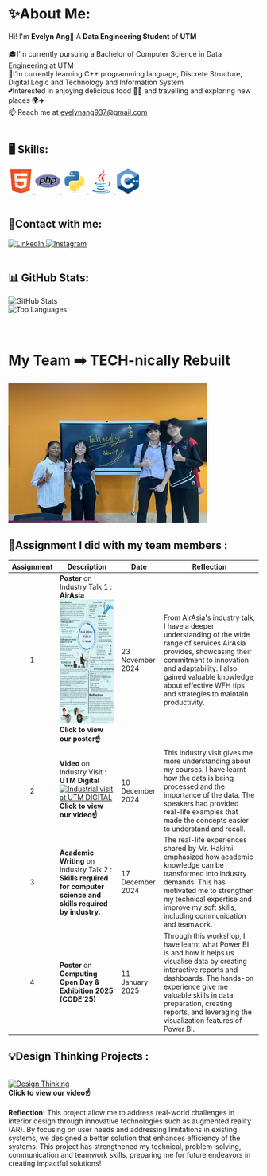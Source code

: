 # ✨About Me:
Hi! I'm **Evelyn Ang**👋 A **Data Engineering Student** of **UTM**
<br><br>
🎓I’m currently pursuing a Bachelor of Computer Science in Data Engineering at UTM <br>
🌱I’m currently learning C++ programming language, Discrete Structure, Digital Logic and Technology and Information System <br>
💕Interested in enjoying delicious food 🍜🍰 and travelling and exploring new places 🌍✈️ <br>
📫 Reach me at evelynang937@gmail.com<br>
<br>

## 🖥️ Skills:
<a href="https://developer.mozilla.org/en-US/docs/Web/HTML">
  <img src="https://raw.githubusercontent.com/devicons/devicon/master/icons/html5/html5-original.svg" alt="HTML" width="50" height="50" />
</a>
<a href="https://www.php.net/">
  <img src="https://raw.githubusercontent.com/devicons/devicon/master/icons/php/php-original.svg" alt="PHP" width="50" height="50" />
</a>
<a href="https://www.python.org/">
  <img src="https://raw.githubusercontent.com/devicons/devicon/master/icons/python/python-original.svg" alt="Python" width="50" height="50" />
</a>
<a href="https://www.java.com/">
  <img src="https://raw.githubusercontent.com/devicons/devicon/master/icons/java/java-original.svg" alt="Java" width="50" height="50" />
</a>
<a href="https://isocpp.org/">
  <img src="https://raw.githubusercontent.com/devicons/devicon/master/icons/cplusplus/cplusplus-original.svg" alt="C++" width="50" height="50" />
</a>
<br><br>

## 🔗Contact with me:
<a href="https://www.linkedin.com/in/evelyn-ang-749569266/" target="_blank">
  <img src="https://upload.wikimedia.org/wikipedia/commons/c/ca/LinkedIn_logo_initials.png" alt="LinkedIn" width="40" height="40">
</a>

<a href="https://www.instagram.com/evelynnn_723/" target="_blank">
  <img src="https://upload.wikimedia.org/wikipedia/commons/9/95/Instagram_logo_2022.svg" alt="Instagram" width="40" height="40">
</a>
<br>
<br>

## 📊 GitHub Stats:
![GitHub Stats](https://github-readme-stats.vercel.app/api?username=evelyn2307&show_icons=true&theme=dark) <br>
![Top Languages](https://github-readme-stats.vercel.app/api/top-langs/?username=evelyn2307&layout=compact&theme=dark&hide=hack) <br><br>
<br>

# My Team ➡️ TECH-nically Rebuilt

<img src="https://github.com/evelyn2307/Y1S1/blob/47d0fb666d71205e2048d2888921c0cb148bf5a1/assets/group%20pic.jpg" alt="gourp pic" width="400" height="280"><br>


## 🔎Assignment I did with my team members :

|Assignment   |Description      |Date        |Reflection                   |
|-------------|-----------------|------------|-----------------------------|
|<p align = "center">1</p>  |**Poster** on Industry Talk 1 : **AirAsia** <br><img src="https://github.com/evelyn2307/Y1S1/blob/fbb6a26061a6c91329fbbcc49d3757a882240092/assets/Industrial%20Talk%201.png" alt="ass" width="200" height="250"> <br>**Click to view our poster☝️**| 23 November 2024  |From AirAsia's industry talk, I have a deeper understanding of the wide range of services AirAsia provides, showcasing their commitment to innovation and adaptability. I also gained valuable knowledge about effective WFH tips and strategies to maintain productivity.             |
|<p align = "center">2</p>  |**Video** on Industry Visit : **UTM Digital** <br><a href="https://www.youtube.com/watch?v=FzKdEfEXHnY" target="_blank"><img src="https://img.youtube.com/vi/FzKdEfEXHnY/0.jpg" alt="Industrial visit at UTM DIGITAL" width="250" /></a> <br>**Click to view our video☝️**|  10 December 2024  |This industry visit gives me more understanding about my courses. I have learnt how the data is being processed and the importance of the data. The speakers had provided real-life examples that made the concepts easier to understand and recall.            |
|<p align = "center">3</p>  |**Academic Writing** on Industry Talk 2 : **Skills required for computer science and skills required by industry.**| 17 December 2024	 |The real-life experiences shared by Mr. Hakimi emphasized how academic knowledge can be transformed into industry demands. This has motivated me to strengthen my technical expertise and improve my soft skills, including communication and teamwork.|
|<p align = "center">4</p>  |**Poster** on **Computing Open Day & Exhibition 2025  (CODE’25)** | 11 January 2025 | Through this workshop, I have learnt what Power BI is and how it helps us visualise data by creating interactive reports and dashboards. The hands-on experience give me valuable skills in data preparation, creating reports, and leveraging the visualization features of Power BI.|


## 💡Design Thinking Projects :
<br> <a href="https://www.youtube.com/watch?v=m5wbRu24noE" target="_blank"><img src="https://img.youtube.com/vi/m5wbRu24noE/0.jpg" alt="Design Thinking" width="300" /></a> 
<br>**Click to view our video☝️** <br><br>
**Reflection:** This project allow me to address real-world challenges in interior design through innovative technologies such as augmented reality (AR). By focusing on user needs and addressing limitations in existing systems, we designed a better solution that enhances efficiency of the systems. This project has strengthened my technical, problem-solving, communication and teamwork skills, preparing me for future endeavors in creating impactful solutions!

